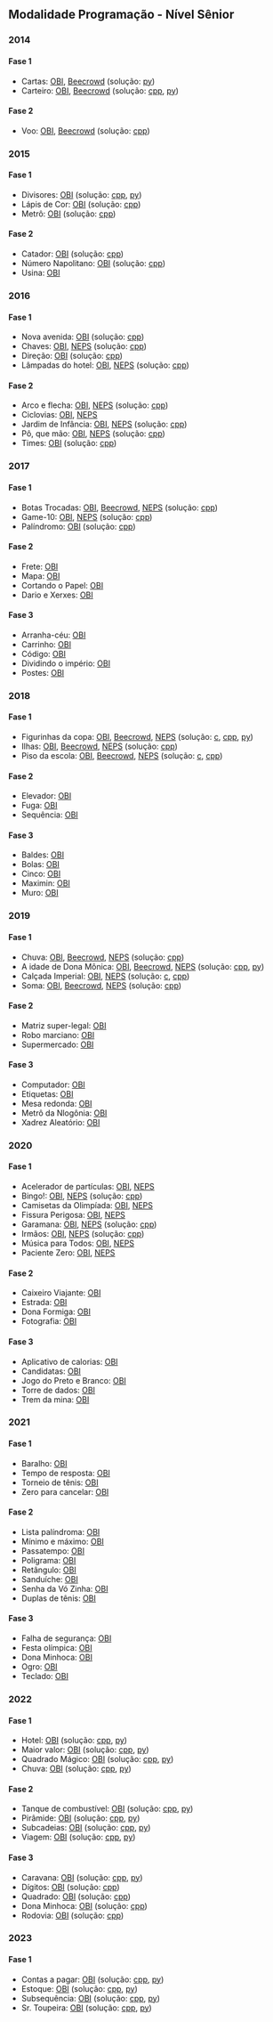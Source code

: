 ## Modalidade Programação - Nível Sênior

### 2014

#### Fase 1

- Cartas: [OBI](https://olimpiada.ic.unicamp.br/pratique/ps/2014/f1/cartas/), [Beecrowd](https://www.beecrowd.com.br/judge/pt/problems/view/2456) (solução: [py](solutions/NS_2014_F1_Cartas.py))
- Carteiro: [OBI](https://olimpiada.ic.unicamp.br/pratique/ps/2014/f1/carteiro/), [Beecrowd](https://www.beecrowd.com.br/judge/pt/problems/view/2448) (solução: [cpp](solutions/NS_2014_F1_Carteiro.cpp), [py](solutions/NS_2014_F1_Carteiro.py))

#### Fase 2

- Voo: [OBI](https://olimpiada.ic.unicamp.br/pratique/ps/2014/f2/voo/), [Beecrowd](https://www.beecrowd.com.br/judge/pt/problems/view/2462) (solução: [cpp](solutions/NS_2014_F2_Voo.cpp))

### 2015

#### Fase 1

- Divisores: [OBI](https://olimpiada.ic.unicamp.br/pratique/ps/2015/f1/divisores/) (solução: [cpp](solutions/NS_2015_F1_Divisores.cpp), [py](solutions/NS_2015_F1_Divisores.py))
- Lápis de Cor: [OBI](https://olimpiada.ic.unicamp.br/pratique/ps/2015/f1/cor/) (solução: [cpp](solutions/NS_2015_F1_Lapis_de_Cor.cpp))
- Metrô: [OBI](https://olimpiada.ic.unicamp.br/pratique/ps/2015/f1/metro/) (solução: [cpp](solutions/NS_2015_F1_Metro.cpp))

#### Fase 2

- Catador: [OBI](https://olimpiada.ic.unicamp.br/pratique/ps/2015/f2/catador/) (solução: [cpp](solutions/NS_2015_F2_Catador.cpp))
- Número Napolitano: [OBI](https://olimpiada.ic.unicamp.br/pratique/ps/2015/f2/napolitano/) (solução: [cpp](solutions/NS_2015_F2_Numero_Napolitano.cpp))
- Usina: [OBI](https://olimpiada.ic.unicamp.br/pratique/ps/2015/f2/usina/)

### 2016

#### Fase 1

- Nova avenida: [OBI](https://olimpiada.ic.unicamp.br/pratique/ps/2016/f1/avenida/) (solução: [cpp](solutions/NS_2016_F1_Nova_avenida.cpp))
- Chaves: [OBI](https://olimpiada.ic.unicamp.br/pratique/ps/2016/f1/chaves/), [NEPS](https://neps.academy/br/exercise/56) (solução: [cpp](solutions/NS_2016_F1_Chaves.cpp))
- Direção: [OBI](https://olimpiada.ic.unicamp.br/pratique/ps/2016/f1/direcao/) (solução: [cpp](solutions/NS_2016_F1_Direcao.cpp))
- Lâmpadas do hotel: [OBI](https://olimpiada.ic.unicamp.br/pratique/ps/2016/f1/lampadas-hotel/), [NEPS](https://neps.academy/br/exercise/59) (solução: [cpp](solutions/NS_2016_F1_Lampadas_do_hotel.cpp))

#### Fase 2

- Arco e flecha: [OBI](https://olimpiada.ic.unicamp.br/pratique/ps/2016/f2/arco-online/), [NEPS](https://neps.academy/br/exercise/6) (solução: [cpp](solutions/NS_2016_F2_Arco_e_Flecha.cpp))
- Ciclovias: [OBI](https://olimpiada.ic.unicamp.br/pratique/ps/2016/f2/ciclovias/), [NEPS](https://neps.academy/br/exercise/12)
- Jardim de Infância: [OBI](https://olimpiada.ic.unicamp.br/pratique/ps/2016/f2/jardim/), [NEPS](https://neps.academy/br/exercise/9) (solução: [cpp](solutions/NS_2016_F2_Jardim_de_Infancia.cpp))
- Pô, que mão: [OBI](https://olimpiada.ic.unicamp.br/pratique/ps/2016/f2/pokemon/), [NEPS](https://neps.academy/br/exercise/8) (solução: [cpp](solutions/NS_2016_F2_Po_que_mao.cpp))
- Times: [OBI](https://olimpiada.ic.unicamp.br/pratique/ps/2016/f2/times/) (solução: [cpp](solutions/NS_2016_F2_Times.cpp))

### 2017

#### Fase 1

- Botas Trocadas: [OBI](https://olimpiada.ic.unicamp.br/pratique/ps/2017/f1/botas/), [Beecrowd](https://www.beecrowd.com.br/judge/pt/problems/view/1245), [NEPS](https://neps.academy/br/exercise/19) (solução: [cpp](solutions/NS_2017_F1_Botas_Trocadas.cpp))
- Game-10: [OBI](https://olimpiada.ic.unicamp.br/pratique/ps/2017/f1/game10/), [NEPS](https://neps.academy/br/exercise/17) (solução: [cpp](solutions/NS_2017_F1_Game_10.cpp))
- Palíndromo: [OBI](https://olimpiada.ic.unicamp.br/pratique/ps/2017/f1/palindromo/) (solução: [cpp](solutions/NS_2017_F1_Palindromo.cpp))

#### Fase 2

- Frete: [OBI](https://olimpiada.ic.unicamp.br/pratique/ps/2017/f2/frete/)
- Mapa: [OBI](https://olimpiada.ic.unicamp.br/pratique/ps/2017/f2/mapa/)
- Cortando o Papel: [OBI](https://olimpiada.ic.unicamp.br/pratique/ps/2017/f2/papel/)
- Dario e Xerxes: [OBI](https://olimpiada.ic.unicamp.br/pratique/ps/2017/f2/xerxes/)

#### Fase 3

- Arranha-céu: [OBI](https://olimpiada.ic.unicamp.br/pratique/ps/2017/f3/arranhaceu/)
- Carrinho: [OBI](https://olimpiada.ic.unicamp.br/pratique/ps/2017/f3/carrinho/)
- Código: [OBI](https://olimpiada.ic.unicamp.br/pratique/ps/2017/f3/codigo/)
- Dividindo o império: [OBI](https://olimpiada.ic.unicamp.br/pratique/ps/2017/f3/imperio/)
- Postes: [OBI](https://olimpiada.ic.unicamp.br/pratique/ps/2017/f3/postes/)

### 2018

#### Fase 1

- Figurinhas da copa: [OBI](https://olimpiada.ic.unicamp.br/pratique/ps/2018/f1/figurinhas/), [Beecrowd](https://www.beecrowd.com.br/judge/pt/problems/view/2783), [NEPS](https://neps.academy/br/exercise/168) (solução: [c](solutions/NS_2018_F1_Figurinhas_da_Copa.c), [cpp](solutions/NS_2018_F1_Figurinhas_da_Copa.cpp), [py](solutions/NS_2018_F1_Figurinhas_da_Copa.py))
- Ilhas: [OBI](https://olimpiada.ic.unicamp.br/pratique/ps/2018/f1/ilhas/), [Beecrowd](https://www.beecrowd.com.br/judge/pt/problems/view/2784), [NEPS](https://neps.academy/br/exercise/183) (solução: [cpp](solutions/NS_2018_F1_Ilhas.cpp))
- Piso da escola: [OBI](https://olimpiada.ic.unicamp.br/pratique/ps/2018/f1/piso/), [Beecrowd](https://www.beecrowd.com.br/judge/pt/problems/view/2786), [NEPS](https://neps.academy/br/exercise/167) (solução: [c](solutions/NS_2018_F1_Piso_da_Escola.c), [cpp](solutions/NS_2018_F1_Piso_da_Escola.cpp))

#### Fase 2

- Elevador: [OBI](https://olimpiada.ic.unicamp.br/pratique/ps/2018/f2/elevador/)
- Fuga: [OBI](https://olimpiada.ic.unicamp.br/pratique/ps/2018/f2/fuga/)
- Sequência: [OBI](https://olimpiada.ic.unicamp.br/pratique/ps/2018/f2/sequencia/)

#### Fase 3

- Baldes: [OBI](https://olimpiada.ic.unicamp.br/pratique/ps/2018/f3/baldes/)
- Bolas: [OBI](https://olimpiada.ic.unicamp.br/pratique/ps/2018/f3/bolas/)
- Cinco: [OBI](https://olimpiada.ic.unicamp.br/pratique/ps/2018/f3/cinco/)
- Maximin: [OBI](https://olimpiada.ic.unicamp.br/pratique/ps/2018/f3/maximin/)
- Muro: [OBI](https://olimpiada.ic.unicamp.br/pratique/ps/2018/f3/muro/)

### 2019

#### Fase 1

- Chuva: [OBI](https://olimpiada.ic.unicamp.br/pratique/pu/2019/f1/chuva/), [Beecrowd](https://www.beecrowd.com.br/judge/pt/problems/view/3052), [NEPS](https://neps.academy/br/exercise/469) (solução: [cpp](solutions/NS_2019_F1_Chuva.cpp))
- A idade de Dona Mônica: [OBI](https://olimpiada.ic.unicamp.br/pratique/pu/2019/f1/idade/), [Beecrowd](https://www.beecrowd.com.br/judge/pt/problems/view/3047), [NEPS](https://neps.academy/br/exercise/463) (solução: [cpp](solutions/NS_2019_F1_A_Idade_de_Dona_Monica.cpp), [py](solutions/NS_2019_F1_A_Idade_de_Dona_Monica.py))
- Calçada Imperial: [OBI](https://olimpiada.ic.unicamp.br/pratique/pu/2019/f1/imperial/), [NEPS](https://neps.academy/br/exercise/467) (solução: [c](solutions/NS_2019_F1_Calcada_Imperial.c), [cpp](solutions/NS_2019_F1_Calcada_Imperial.cpp))
- Soma: [OBI](https://olimpiada.ic.unicamp.br/pratique/pu/2019/f1/soma/), [Beecrowd](https://www.beecrowd.com.br/judge/pt/problems/view/3051), [NEPS](https://neps.academy/br/exercise/468) (solução: [cpp](solutions/NS_2019_F1_Soma.cpp))

#### Fase 2

- Matriz super-legal: [OBI](https://olimpiada.ic.unicamp.br/pratique/pu/2019/f2/matriz/)
- Robo marciano: [OBI](https://olimpiada.ic.unicamp.br/pratique/pu/2019/f2/robo/)
- Supermercado: [OBI](https://olimpiada.ic.unicamp.br/pratique/pu/2019/f2/supermercado/)

#### Fase 3

- Computador: [OBI](https://olimpiada.ic.unicamp.br/pratique/pu/2019/f3/computador/)
- Etiquetas: [OBI](https://olimpiada.ic.unicamp.br/pratique/pu/2019/f3/etiquetas/)
- Mesa redonda: [OBI](https://olimpiada.ic.unicamp.br/pratique/pu/2019/f3/mesa/)
- Metrô da Nlogônia: [OBI](https://olimpiada.ic.unicamp.br/pratique/pu/2019/f3/metro/)
- Xadrez Aleatório: [OBI](https://olimpiada.ic.unicamp.br/pratique/pu/2019/f3/xadrez/)

### 2020

#### Fase 1

- Acelerador de partículas: [OBI](https://olimpiada.ic.unicamp.br/pratique/ps/2020/f1/acelerador/), [NEPS](https://neps.academy/br/exercise/822)
- Bingo!: [OBI](https://olimpiada.ic.unicamp.br/pratique/ps/2020/f1/bingo/), [NEPS](https://neps.academy/br/exercise/829) (solução: [cpp](solutions/NS_2020_F1_Bingo.cpp))
- Camisetas da Olimpíada: [OBI](https://olimpiada.ic.unicamp.br/pratique/ps/2020/f1/camisetas/), [NEPS](https://neps.academy/br/exercise/980)
- Fissura Perigosa: [OBI](https://olimpiada.ic.unicamp.br/pratique/ps/2020/f1/fissura/), [NEPS](https://neps.academy/br/exercise/825)
- Garamana: [OBI](https://olimpiada.ic.unicamp.br/pratique/ps/2020/f1/garamana/), [NEPS](https://neps.academy/br/exercise/1083) (solução: [cpp](solutions/NS_2020_F1_Garamana.cpp))
- Irmãos: [OBI](https://olimpiada.ic.unicamp.br/pratique/ps/2020/f1/irmaos/), [NEPS](https://neps.academy/br/exercise/978) (solução: [cpp](solutions/NS_2020_F1_Irmaos.cpp))
- Música para Todos: [OBI](https://olimpiada.ic.unicamp.br/pratique/ps/2020/f1/musica/), [NEPS](https://neps.academy/br/exercise/1084)
- Paciente Zero: [OBI](https://olimpiada.ic.unicamp.br/pratique/ps/2020/f1/paciente/), [NEPS](https://neps.academy/br/exercise/830)

#### Fase 2

- Caixeiro Viajante: [OBI](https://olimpiada.ic.unicamp.br/pratique/ps/2020/f2/caixeiro/)
- Estrada: [OBI](https://olimpiada.ic.unicamp.br/pratique/ps/2020/f2/estrada/)
- Dona Formiga: [OBI](https://olimpiada.ic.unicamp.br/pratique/ps/2020/f2/formiga/)
- Fotografia: [OBI](https://olimpiada.ic.unicamp.br/pratique/ps/2020/f2/fotografia/)

#### Fase 3

- Aplicativo de calorias: [OBI](https://olimpiada.ic.unicamp.br/pratique/ps/2020/f3/calorias/)
- Candidatas: [OBI](https://olimpiada.ic.unicamp.br/pratique/ps/2020/f3/candidatas/)
- Jogo do Preto e Branco: [OBI](https://olimpiada.ic.unicamp.br/pratique/ps/2020/f3/jogo/)
- Torre de dados: [OBI](https://olimpiada.ic.unicamp.br/pratique/ps/2020/f3/torre/)
- Trem da mina: [OBI](https://olimpiada.ic.unicamp.br/pratique/ps/2020/f3/trem/)

### 2021

#### Fase 1

- Baralho: [OBI](https://olimpiada.ic.unicamp.br/pratique/ps/2021/f1/baralho/)
- Tempo de resposta: [OBI](https://olimpiada.ic.unicamp.br/pratique/ps/2021/f1/tempo/)
- Torneio de tênis: [OBI](https://olimpiada.ic.unicamp.br/pratique/ps/2021/f1/torneio/)
- Zero para cancelar: [OBI](https://olimpiada.ic.unicamp.br/pratique/ps/2021/f1/zero/)

#### Fase 2

- Lista palíndroma: [OBI](https://olimpiada.ic.unicamp.br/pratique/ps/2021/f2/lista/)
- Mínimo e máximo: [OBI](https://olimpiada.ic.unicamp.br/pratique/ps/2021/f2/minmax/)
- Passatempo: [OBI](https://olimpiada.ic.unicamp.br/pratique/ps/2021/f2/passatempo/)
- Poligrama: [OBI](https://olimpiada.ic.unicamp.br/pratique/ps/2021/f2/poligrama/)
- Retângulo: [OBI](https://olimpiada.ic.unicamp.br/pratique/ps/2021/f2/retangulo/)
- Sanduíche: [OBI](https://olimpiada.ic.unicamp.br/pratique/ps/2021/f2/sanduiche/)
- Senha da Vó Zinha: [OBI](https://olimpiada.ic.unicamp.br/pratique/ps/2021/f2/senha/)
- Duplas de tênis: [OBI](https://olimpiada.ic.unicamp.br/pratique/ps/2021/f2/tenis/)

#### Fase 3

- Falha de segurança: [OBI](https://olimpiada.ic.unicamp.br/pratique/ps/2021/f3/falha/)
- Festa olímpica: [OBI](https://olimpiada.ic.unicamp.br/pratique/ps/2021/f3/festa/)
- Dona Minhoca: [OBI](https://olimpiada.ic.unicamp.br/pratique/ps/2021/f3/minhoca/)
- Ogro: [OBI](https://olimpiada.ic.unicamp.br/pratique/ps/2021/f3/ogro/)
- Teclado: [OBI](https://olimpiada.ic.unicamp.br/pratique/ps/2021/f3/teclado/)


### 2022

#### Fase 1

- Hotel: [OBI](https://olimpiada.ic.unicamp.br/static/extras/obi2022/provas/ProvaOBI2022_f1ps.pdf) (solução: [cpp](https://olimpiada.ic.unicamp.br/static/extras/obi2022/solucoes/2022f1pj_hotel/hotel_cpp.cpp), [py](https://olimpiada.ic.unicamp.br/static/extras/obi2022/solucoes/2022f1pj_hotel/hotel_py.py))
- Maior valor: [OBI](https://olimpiada.ic.unicamp.br/static/extras/obi2022/provas/ProvaOBI2022_f1ps.pdf) (solução: [cpp](https://olimpiada.ic.unicamp.br/static/extras/obi2022/solucoes/2022f1p2_maior/maior_cpp.cpp), [py](https://olimpiada.ic.unicamp.br/static/extras/obi2022/solucoes/2022f1p2_maior/maior_py.py))
- Quadrado Mágico: [OBI](https://olimpiada.ic.unicamp.br/static/extras/obi2022/provas/ProvaOBI2022_f1ps.pdf) (solução: [cpp](https://olimpiada.ic.unicamp.br/static/extras/obi2022/solucoes/2022f1pj_magico/magico_cpp.cpp), [py](https://olimpiada.ic.unicamp.br/static/extras/obi2022/solucoes/2022f1pj_magico/magico_py.py))
- Chuva: [OBI](https://olimpiada.ic.unicamp.br/static/extras/obi2022/provas/ProvaOBI2022_f1ps.pdf) (solução: [cpp](https://olimpiada.ic.unicamp.br/static/extras/obi2022/solucoes/2022f1p2_chuva/andre.cpp), [py](https://olimpiada.ic.unicamp.br/static/extras/obi2022/solucoes/2022f1p2_chuva/chuva_py.py))

#### Fase 2

- Tanque de combustível: [OBI](https://olimpiada.ic.unicamp.br/static/extras/obi2022/provas/ProvaOBI2022_f2ps.pdf) (solução: [cpp](https://olimpiada.ic.unicamp.br/static/extras/obi2022/solucoes/2022f2p1_tanque/tanque_cpp.cpp), [py](https://olimpiada.ic.unicamp.br/static/extras/obi2022/solucoes/2022f2p1_tanque/tanque_py.py))
- Pirâmide: [OBI](https://olimpiada.ic.unicamp.br/static/extras/obi2022/provas/ProvaOBI2022_f2ps.pdf) (solução: [cpp](https://olimpiada.ic.unicamp.br/static/extras/obi2022/solucoes/2022f2pj_piramide/yan_cpp.cpp), [py](https://olimpiada.ic.unicamp.br/static/extras/obi2022/solucoes/2022f2pj_piramide/piramide.java))
- Subcadeias: [OBI](https://olimpiada.ic.unicamp.br/static/extras/obi2022/provas/ProvaOBI2022_f2ps.pdf) (solução: [cpp](https://olimpiada.ic.unicamp.br/static/extras/obi2022/solucoes/2022f2p2_subcadeias/yan_cpp.cpp), [py](https://olimpiada.ic.unicamp.br/static/extras/obi2022/solucoes/2022f2p2_subcadeias/yan_py3.py))
- Viagem: [OBI](https://olimpiada.ic.unicamp.br/static/extras/obi2022/provas/ProvaOBI2022_f2ps.pdf) (solução: [cpp](https://olimpiada.ic.unicamp.br/static/extras/obi2022/solucoes/2022f2p2_viagem/yan_cpp.cpp), [py](https://olimpiada.ic.unicamp.br/static/extras/obi2022/solucoes/2022f2p2_viagem/viagem_cpp.cpp))

#### Fase 3

- Caravana: [OBI](https://olimpiada.ic.unicamp.br/static/extras/obi2022/provas/ProvaOBI2022_f3ps.pdf) (solução: [cpp](https://olimpiada.ic.unicamp.br/static/extras/obi2022/solucoes/2022f3ps_caravana/art.cpp), [py](https://olimpiada.ic.unicamp.br/static/extras/obi2022/solucoes/2022f3ps_caravana/ranido_py3.py))
- Dígitos: [OBI](https://olimpiada.ic.unicamp.br/static/extras/obi2022/provas/ProvaOBI2022_f3ps.pdf) (solução: [cpp](https://olimpiada.ic.unicamp.br/static/extras/obi2022/solucoes/2022f3ps_digitos/digitos.cpp))
- Quadrado: [OBI](https://olimpiada.ic.unicamp.br/static/extras/obi2022/provas/ProvaOBI2022_f3ps.pdf) (solução: [cpp](https://olimpiada.ic.unicamp.br/static/extras/obi2022/solucoes/2022f3ps_quadrado/quadrado.cpp))
- Dona Minhoca: [OBI](https://olimpiada.ic.unicamp.br/static/extras/obi2022/provas/ProvaOBI2022_f3ps.pdf) (solução: [cpp](https://olimpiada.ic.unicamp.br/static/extras/obi2022/solucoes/2022f3p2_minhoca/art.cpp))
- Rodovia: [OBI](https://olimpiada.ic.unicamp.br/static/extras/obi2022/provas/ProvaOBI2022_f3ps.pdf) (solução: [cpp](https://olimpiada.ic.unicamp.br/static/extras/obi2022/solucoes/2022f3ps_rodovia/art.cpp))


### 2023

#### Fase 1

- Contas a pagar: [OBI](https://olimpiada.ic.unicamp.br/static/extras/obi2023/provas/ProvaOBI2023_f1ps.pdf) (solução: [cpp](solutions/NS_2023_F1_Contas_a_pagar.cpp), [py](https://olimpiada.ic.unicamp.br/static/extras/obi2023/solucoes/2023f1ps_contas/conta_py3.py))
- Estoque: [OBI](https://olimpiada.ic.unicamp.br/static/extras/obi2023/provas/ProvaOBI2023_f1ps.pdf) (solução: [cpp](solutions/NS_2023_F1_Estoque.cpp), [py](https://olimpiada.ic.unicamp.br/static/extras/obi2023/solucoes/2023f1ps_estoque/estoque_py3.py))
- Subsequência: [OBI](https://olimpiada.ic.unicamp.br/static/extras/obi2023/provas/ProvaOBI2023_f1ps.pdf) (solução: [cpp](solutions/NS_2023_F1_Subsequencia.cpp), [py](https://olimpiada.ic.unicamp.br/static/extras/obi2023/solucoes/2023f1ps_subsequencia/subseq_py3.py))
- Sr. Toupeira: [OBI](https://olimpiada.ic.unicamp.br/static/extras/obi2023/provas/ProvaOBI2023_f1ps.pdf) (solução: [cpp](solutions/NS_2023_F1_Sr_Toupeira.cpp), [py](https://olimpiada.ic.unicamp.br/static/extras/obi2023/solucoes/2023f1ps_toupeira/toupeira_py3.py))
